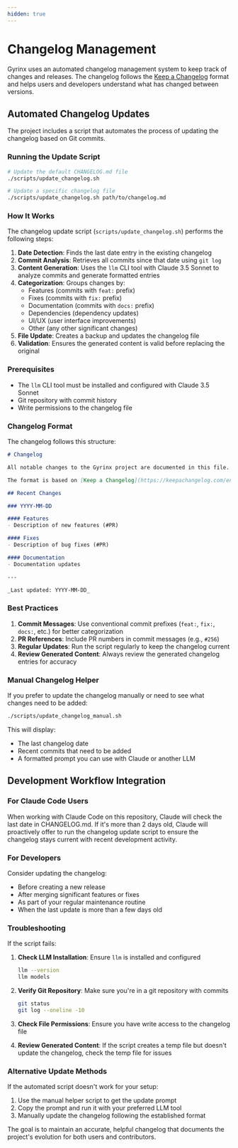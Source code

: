 ```yaml
---
hidden: true
---
```


# Changelog Management

Gyrinx uses an automated changelog management system to keep track of changes and releases. The changelog follows the [Keep a Changelog](https://keepachangelog.com/) format and helps users and developers understand what has changed between versions.

## Automated Changelog Updates

The project includes a script that automates the process of updating the changelog based on Git commits.

### Running the Update Script

```bash
# Update the default CHANGELOG.md file
./scripts/update_changelog.sh

# Update a specific changelog file
./scripts/update_changelog.sh path/to/changelog.md
```

### How It Works

The changelog update script (`scripts/update_changelog.sh`) performs the following steps:

1. **Date Detection**: Finds the last date entry in the existing changelog
2. **Commit Analysis**: Retrieves all commits since that date using `git log`
3. **Content Generation**: Uses the `llm` CLI tool with Claude 3.5 Sonnet to analyze commits and generate formatted entries
4. **Categorization**: Groups changes by:
   * Features (commits with `feat:` prefix)
   * Fixes (commits with `fix:` prefix)
   * Documentation (commits with `docs:` prefix)
   * Dependencies (dependency updates)
   * UI/UX (user interface improvements)
   * Other (any other significant changes)
5. **File Update**: Creates a backup and updates the changelog file
6. **Validation**: Ensures the generated content is valid before replacing the original

### Prerequisites

* The `llm` CLI tool must be installed and configured with Claude 3.5 Sonnet
* Git repository with commit history
* Write permissions to the changelog file

### Changelog Format

The changelog follows this structure:

```markdown
# Changelog

All notable changes to the Gyrinx project are documented in this file.

The format is based on [Keep a Changelog](https://keepachangelog.com/en/1.0.0/).

## Recent Changes

### YYYY-MM-DD

#### Features
- Description of new features (#PR)

#### Fixes
- Description of bug fixes (#PR)

#### Documentation
- Documentation updates

---

_Last updated: YYYY-MM-DD_
```

### Best Practices

1. **Commit Messages**: Use conventional commit prefixes (`feat:`, `fix:`, `docs:`, etc.) for better categorization
2. **PR References**: Include PR numbers in commit messages (e.g., `#256`)
3. **Regular Updates**: Run the script regularly to keep the changelog current
4. **Review Generated Content**: Always review the generated changelog entries for accuracy

### Manual Changelog Helper

If you prefer to update the changelog manually or need to see what changes need to be added:

```bash
./scripts/update_changelog_manual.sh
```

This will display:

* The last changelog date
* Recent commits that need to be added
* A formatted prompt you can use with Claude or another LLM

## Development Workflow Integration

### For Claude Code Users

When working with Claude Code on this repository, Claude will check the last date in CHANGELOG.md. If it's more than 2 days old, Claude will proactively offer to run the changelog update script to ensure the changelog stays current with recent development activity.

### For Developers

Consider updating the changelog:

* Before creating a new release
* After merging significant features or fixes
* As part of your regular maintenance routine
* When the last update is more than a few days old

### Troubleshooting

If the script fails:

1.  **Check LLM Installation**: Ensure `llm` is installed and configured

    ```bash
    llm --version
    llm models
    ```
2.  **Verify Git Repository**: Make sure you're in a git repository with commits

    ```bash
    git status
    git log --oneline -10
    ```
3. **Check File Permissions**: Ensure you have write access to the changelog file
4. **Review Generated Content**: If the script creates a temp file but doesn't update the changelog, check the temp file for issues

### Alternative Update Methods

If the automated script doesn't work for your setup:

1. Use the manual helper script to get the update prompt
2. Copy the prompt and run it with your preferred LLM tool
3. Manually update the changelog following the established format

The goal is to maintain an accurate, helpful changelog that documents the project's evolution for both users and contributors.
